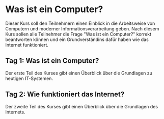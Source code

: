# Was ist ein Computer?

Dieser Kurs soll den Teilnehmern einen Einblick in die Arbeitsweise von Computern und moderner Informationsverarbeitung geben. Nach diesem Kurs sollen alle Teilnehmer die Frage "Was ist ein Computer?" korrekt beantworten können und ein Grundverständins dafür haben wie das Internet funktioniert.

## Tag 1: Was ist ein Computer?

Der erste Teil des Kurses gibt einen Überblick über die Grundlagen zu heutigen IT-Systemen.

## Tag 2: Wie funktioniert das Internet?

Der zweite Teil des Kurses gibt einen Überblick über die Grundlagen des Internets.
